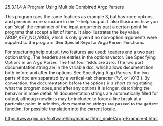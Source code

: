 25.3.11.4 A Program Using Multiple Combined Argp Parsers

This program uses the same features as example 3, but has more options, and presents more structure in the ‘--help’ output. It also illustrates how you can ‘steal’ the remainder of the input arguments past a certain point for programs that accept a list of items. It also illustrates the key value ARGP_KEY_NO_ARGS, which is only given if no non-option arguments were supplied to the program. See Special Keys for Argp Parser Functions.

For structuring help output, two features are used: headers and a two part option string. The headers are entries in the options vector. See Specifying Options in an Argp Parser. The first four fields are zero. The two part documentation string are in the variable doc, which allows documentation both before and after the options. See Specifying Argp Parsers, the two parts of doc are separated by a vertical-tab character ('\v', or '\013'). By convention, the documentation before the options is a short string stating what the program does, and after any options it is longer, describing the behavior in more detail. All documentation strings are automatically filled for output, although newlines may be included to force a line break at a particular point. In addition, documentation strings are passed to the gettext function, for possible translation into the current locale. 

https://www.gnu.org/software/libc/manual/html_node/Argp-Example-4.html
